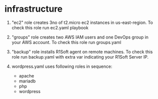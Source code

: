 # infrastructure

1. "ec2" role creates 3no of t2.micro ec2 instances in us-east-region. To check this role run ec2.yaml playbook

2. "groups" role creates two AWS IAM users and one DevOps group in your AWS account. To check this role run groups.yaml

3. "backup" role installs R1Soft agent on remote machines. To check this role run backup.yaml with extra var indicating your R1Soft Server IP. 

4. wordpress.yaml uses following roles in sequence:   
    - apache
    - mariadb
    - php
    - wordpress
